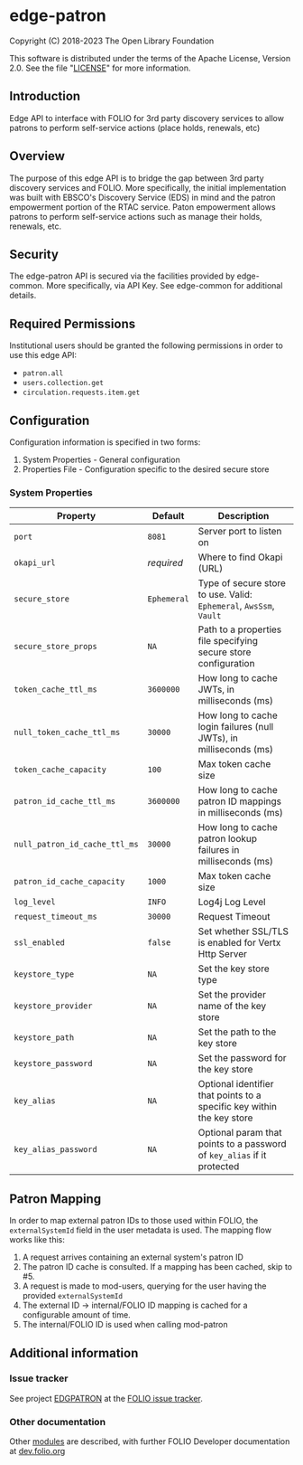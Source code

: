 # edge-patron

Copyright (C) 2018-2023 The Open Library Foundation

This software is distributed under the terms of the Apache License,
Version 2.0. See the file "[LICENSE](LICENSE)" for more information.

## Introduction

Edge API to interface with FOLIO for 3rd party discovery services to allow patrons to perform self-service actions (place holds, renewals, etc)

## Overview

The purpose of this edge API is to bridge the gap between 3rd party discovery services and FOLIO.  More specifically, the initial implementation was built with EBSCO's Discovery Service (EDS) in mind and the patron empowerment portion of the RTAC service.  Paton empowerment allows patrons to perform self-service actions such as manage their holds, renewals, etc.

## Security

The edge-patron API is secured via the facilities provided by edge-common.  More specifically, via API Key.  See edge-common for additional details.

## Required Permissions

Institutional users should be granted the following permissions in order to use this edge API:
- `patron.all`
- `users.collection.get`
- `circulation.requests.item.get`

## Configuration

Configuration information is specified in two forms:
1. System Properties - General configuration
1. Properties File - Configuration specific to the desired secure store

### System Properties

| Property                      | Default             | Description                                                                |
|-------------------------------|---------------------|----------------------------------------------------------------------------|
| `port`                        | `8081`              | Server port to listen on                                                   |
| `okapi_url`                   | *required*          | Where to find Okapi (URL)                                                  |
| `secure_store`                | `Ephemeral`         | Type of secure store to use.  Valid: `Ephemeral`, `AwsSsm`, `Vault`        |
| `secure_store_props`          | `NA`                | Path to a properties file specifying secure store configuration            |
| `token_cache_ttl_ms`          | `3600000`           | How long to cache JWTs, in milliseconds (ms)                               |
| `null_token_cache_ttl_ms`     | `30000`             | How long to cache login failures (null JWTs), in milliseconds (ms)         |
| `token_cache_capacity`        | `100`               | Max token cache size                                                       |
| `patron_id_cache_ttl_ms`      | `3600000`           | How long to cache patron ID mappings in milliseconds (ms)                  |
| `null_patron_id_cache_ttl_ms` | `30000`             | How long to cache patron lookup failures in milliseconds (ms)              |
| `patron_id_cache_capacity`    | `1000`              | Max token cache size                                                       |
| `log_level`                   | `INFO`              | Log4j Log Level                                                            |
| `request_timeout_ms`          | `30000`             | Request Timeout                                                            |
| `ssl_enabled`                 | `false`             | Set whether SSL/TLS is enabled for Vertx Http Server                       |
| `keystore_type`               | `NA`                | Set the key store type                                                     |
| `keystore_provider`           | `NA`                | Set the provider name of the key store                                     |
| `keystore_path`               | `NA`                | Set the path to the key store                                              |
| `keystore_password`           | `NA`                | Set the password for the key store                                         |
| `key_alias`                   | `NA`                | Optional identifier that points to a specific key within the key store     |
| `key_alias_password`          | `NA`                | Optional param that points to a password of `key_alias` if it protected    |

## Patron Mapping

In order to map external patron IDs to those used within FOLIO, the `externalSystemId` field in the user metadata is used.  The mapping flow works like this:

1. A request arrives containing an external system's patron ID
1. The patron ID cache is consulted.  If a mapping has been cached, skip to #5.
1. A request is made to mod-users, querying for the user having the provided `externalSystemId`
1. The external ID -> internal/FOLIO ID mapping is cached for a configurable amount of time.
1. The internal/FOLIO ID is used when calling mod-patron

## Additional information

### Issue tracker

See project [EDGPATRON](https://issues.folio.org/browse/EDGPATRON)
at the [FOLIO issue tracker](https://dev.folio.org/guidelines/issue-tracker).

### Other documentation

Other [modules](https://dev.folio.org/source-code/#server-side) are described,
with further FOLIO Developer documentation at [dev.folio.org](https://dev.folio.org/)

